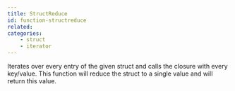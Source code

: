 ```yaml
---
title: StructReduce
id: function-structreduce
related:
categories:
    - struct
    - iterator
---
```


Iterates over every entry of the given struct and calls the closure with every key/value.
		This function will reduce the struct to a single value and will return this value.